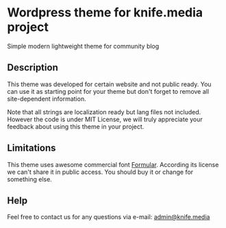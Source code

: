 # Wordpress theme for knife.media project #

Simple modern lightweight theme for community blog

## Description ##

This theme was developed for certain website and not public ready.
You can use it as starting point for your theme but don't forget to remove all site-dependent information.

Note that all strings are localization ready but lang files not included.
However the code is under MIT License, we will truly appreciate your feedback about using this theme in your project.

## Limitations ##

This theme uses awesome commercial font [Formular](https://brownfox.org/fonts/formular/). 
According its license we can't share it in public access. You should buy it or change for something else.

## Help ##

Feel free to contact us for any questions via e-mail: admin@knife.media
